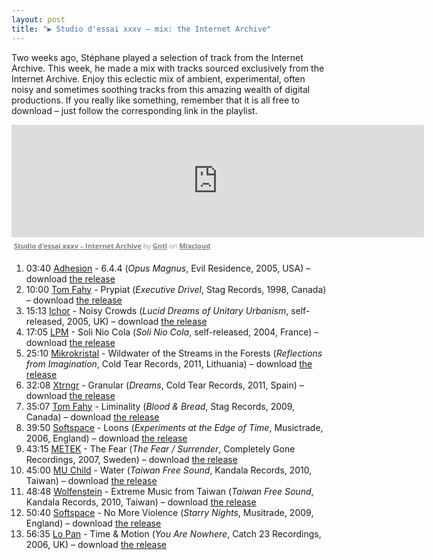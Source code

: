 ```yaml
---
layout: post
title: "▶ Studio d'essai xxxv – mix: the Internet Archive"
---
```


Two weeks ago, Stéphane played a selection of track from the Internet Archive. This week, he made a mix with tracks sourced exclusively from the Internet Archive. Enjoy this eclectic mix of ambient, experimental, often noisy and sometimes soothing tracks from this amazing wealth of digital productions. If you really like something, remember that it is all free to download – just follow the corresponding link in the playlist.

<iframe src="https://www.mixcloud.com/widget/iframe/?embed_type=widget_standard&amp;embed_uuid=82ce8467-0443-4aab-b7a9-ce1dc60c43c0&amp;feed=https%3A%2F%2Fwww.mixcloud.com%2FGNTL%2Fstudio-dessai-xxxv-internet-archive%2F&amp;hide_cover=1&amp;hide_tracklist=1&amp;replace=0" frameborder="0" height="180" width="660"></iframe><div style="clear: both; height: 3px; width: 652px;"></div><p style="display: block; font-size: 11px; font-family: &quot;Open Sans&quot;,Helvetica,Arial,sans-serif; margin: 0px; padding: 3px 4px; color: rgb(153, 153, 153); width: 652px;"><a href="https://www.mixcloud.com/GNTL/studio-dessai-xxxv-internet-archive/?utm_source=widget&amp;utm_medium=web&amp;utm_campaign=base_links&amp;utm_term=resource_link" target="_blank" style="color:#808080; font-weight:bold;">Studio d'essai xxxv – Internet Archive</a><span> by </span><a href="https://www.mixcloud.com/GNTL/?utm_source=widget&amp;utm_medium=web&amp;utm_campaign=base_links&amp;utm_term=profile_link" target="_blank" style="color:#808080; font-weight:bold;">Gntl</a><span> on </span><a href="https://www.mixcloud.com/?utm_source=widget&amp;utm_medium=web&amp;utm_campaign=base_links&amp;utm_term=homepage_link" target="_blank" style="color:#808080; font-weight:bold;"> Mixcloud</a></p><div style="clear: both; height: 3px; width: 652px;"></div>

1. 03:40  [Adhesion](https://musicbrainz.org/artist/0df338b5-062d-4d22-a196-526c6b89f07b) - 6.4.4 (_Opus Magnus_, Evil Residence, 2005, USA) – download [the release](https://archive.org/details/OpusMagnus)
1. 10:00 [Tom Fahy](https://musicbrainz.org/artist/c451aab5-89ae-48d2-ac56-26ae48c79f42) - Prypiat (_Executive Drivel_, Stag Records, 1998, Canada) – download [the release](https://archive.org/details/EXECUTIVE-DRIVEL)
1. 15:13 [Ichor](https://musicbrainz.org/artist/3e1e3d0b-6e27-4eb4-a3c6-f8dcbbab6bd7) - Noisy Crowds (_Lucid Dreams of Unitary Urbanism_, self-released, 2005, UK) – download [the release](https://archive.org/details/Lucid_Dreams_Of_Unitary_Urbanism)
1. 17:05 [LPM](https://musicbrainz.org/artist/2c408ea3-4a03-43fc-b17b-0fda87033021) - Soli Nio Cola (_Soli Nio Cola_, self-released, 2004, France) – download [the release](https://archive.org/details/SoliNioCola)
1. 25:10 [Mikrokristal](http://musicbrainz.org/artist/f495809d-4c29-4bca-988c-4ded2df8dd00) - Wildwater of the Streams in the Forests (_Reflections from Imagination_, Cold Tear Records, 2011, Lithuania) – download [the release](https://archive.org/details/Mikrokristal-ReflectionsFromImagination)
1. 32:08 [Xtrngr](http://musicbrainz.org/artist/eed09d0b-ff1d-4f7a-b61f-c5ffb0890e4a) - Granular (_Dreams_, Cold Tear Records, 2011, Spain) – download [the release](https://archive.org/details/Xtrngr-Dreams)
1. 35:07 [Tom Fahy](https://musicbrainz.org/artist/c451aab5-89ae-48d2-ac56-26ae48c79f42) - Liminality (_Blood & Bread_, Stag Records, 2009, Canada) – download [the release](https://archive.org/details/blood-and-bread)
1. 39:50 [Softspace](http://musicbrainz.org/artist/fade89dd-a50f-44f3-aa38-dcf5662f88c7) - Loons (_Experiments at the Edge of Time_, Musictrade, 2006, England) – download [the release](https://archive.org/details/mt007)
1. 43:15 [METEK](http://musicbrainz.org/artist/aae8aad1-da38-4603-b4f1-2c5271d8e999) - The Fear (_The Fear / Surrender_, Completely Gone Recordings, 2007, Sweden) – download [the release](https://archive.org/details/Metek-TheFear-Surrender)
1. 45:00 [MU Child](https://musicbrainz.org/artist/984f8b32-2867-4bef-8108-50e10bd359af) - Water (_Taiwan Free Sound_, Kandala Records, 2010, Taiwan) – download [the release](ttps://archive.org/details/TaiwanFreeSound)
1. 48:48 [Wolfenstein](https://musicbrainz.org/artist/ea51cd65-6592-4604-a159-1cee42dea7b9) - Extreme Music from Taiwan (_Taiwan Free Sound_, Kandala Records, 2010, Taiwan) – download [the release](ttps://archive.org/details/TaiwanFreeSound)
1. 50:40 [Softspace](http://musicbrainz.org/artist/fade89dd-a50f-44f3-aa38-dcf5662f88c7) - No More Violence (_Starry Nights_, Musitrade, 2009, England) – download [the release](https://archive.org/details/mt023)
1. 56:35 [Lo Pan](https://musicbrainz.org/artist/2651e5d9-c7bb-4a3a-91b2-9c1902797970) - Time & Motion (_You Are Nowhere_, Catch 23 Recordings, 2006, UK) – download [the release](https://archive.org/details/LO_PAN)